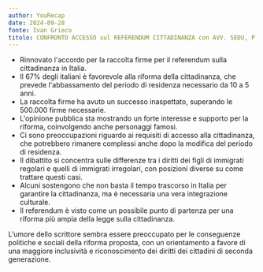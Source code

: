 ```yaml
---
author: YouRecap
date: 2024-09-28
fonte: Ivan Grieco
titolo: CONFRONTO ACCESSO sul REFERENDUM CITTADINANZA con AVV. SEDU, P. FERRARIO e DEEPIKA SALHAN
---
```


- Rinnovato l'accordo per la raccolta firme per il referendum sulla cittadinanza in Italia.
- Il 67% degli italiani è favorevole alla riforma della cittadinanza, che prevede l'abbassamento del periodo di residenza necessario da 10 a 5 anni.
- La raccolta firme ha avuto un successo inaspettato, superando le 500.000 firme necessarie.
- L'opinione pubblica sta mostrando un forte interesse e supporto per la riforma, coinvolgendo anche personaggi famosi.
- Ci sono preoccupazioni riguardo ai requisiti di accesso alla cittadinanza, che potrebbero rimanere complessi anche dopo la modifica del periodo di residenza.
- Il dibattito si concentra sulle differenze tra i diritti dei figli di immigrati regolari e quelli di immigrati irregolari, con posizioni diverse su come trattare questi casi.
- Alcuni sostengono che non basta il tempo trascorso in Italia per garantire la cittadinanza, ma è necessaria una vera integrazione culturale.
- Il referendum è visto come un possibile punto di partenza per una riforma più ampia della legge sulla cittadinanza.

L'umore dello scrittore sembra essere preoccupato per le conseguenze politiche e sociali della riforma proposta, con un orientamento a favore di una maggiore inclusività e riconoscimento dei diritti dei cittadini di seconda generazione.

